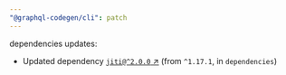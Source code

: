 ```yaml
---
"@graphql-codegen/cli": patch
---
```

dependencies updates:
  - Updated dependency [`jiti@^2.0.0` ↗︎](https://www.npmjs.com/package/jiti/v/2.0.0) (from `^1.17.1`, in `dependencies`)
